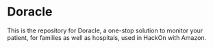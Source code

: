 # Doracle

This is the repository for Doracle, a one-stop solution to monitor your patient, for families as well as hospitals, used in HackOn with Amazon.
